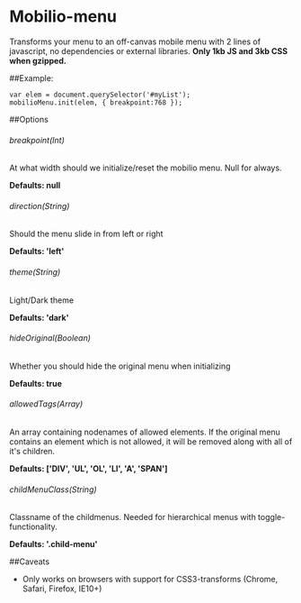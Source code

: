 Mobilio-menu
============

Transforms your menu to an off-canvas mobile menu with 2 lines of javascript, no dependencies or external libraries. <strong>Only 1kb JS and 3kb CSS when gzipped.</strong>

##Example:

	var elem = document.querySelector('#myList');
    mobilioMenu.init(elem, { breakpoint:768 });
    
    
##Options

###### breakpoint(Int)
At what width should we initialize/reset the mobilio menu. Null for always.

<strong> Defaults: null </strong>

###### direction(String)
Should the menu slide in from left or right

<strong> Defaults: 'left' </strong>

###### theme(String)
Light/Dark theme

<strong> Defaults: 'dark' </strong>

###### hideOriginal(Boolean)
Whether you should hide the original menu when initializing

<strong> Defaults: true </strong>

###### allowedTags(Array)
An array containing nodenames of allowed elements. If the original menu contains an element which is not allowed, it will be removed along with all of it's children.

<strong> Defaults: ['DIV', 'UL', 'OL', 'LI', 'A', 'SPAN'] </strong>

###### childMenuClass(String)
Classname of the childmenus. Needed for hierarchical menus with toggle-functionality.

<strong> Defaults: '.child-menu' </strong>


##Caveats

* Only works on browsers with support for CSS3-transforms (Chrome, Safari, Firefox, IE10+)

